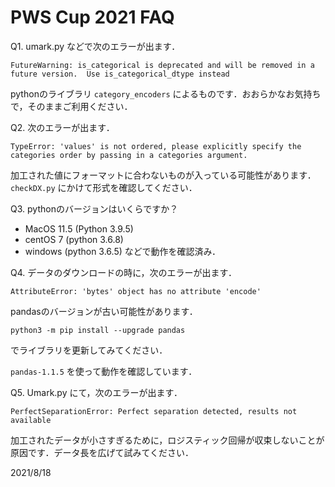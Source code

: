 # PWS Cup 2021 FAQ

Q1. umark.py などで次のエラーが出ます．

```
FutureWarning: is_categorical is deprecated and will be removed in a future version.  Use is_categorical_dtype instead
```

pythonのライブラリ `category_encoders` によるものです．おおらかなお気持ちで，そのままご利用ください．

Q2. 次のエラーが出ます．
```
TypeError: 'values' is not ordered, please explicitly specify the categories order by passing in a categories argument.
```


加工された値にフォーマットに合わないものが入っている可能性があります．`checkDX.py` にかけて形式を確認してください．

Q3. pythonのバージョンはいくらですか？

- MacOS 11.5 (Python 3.9.5)
- centOS 7 (python 3.6.8)
- windows (python 3.6.5)
  などで動作を確認済み．

Q4. データのダウンロードの時に，次のエラーが出ます．

```
AttributeError: 'bytes' object has no attribute 'encode'
```

pandasのバージョンが古い可能性があります．

```
python3 -m pip install --upgrade pandas
```

でライブラリを更新してみてください．

 `pandas-1.1.5` を使って動作を確認しています．

Q5. Umark.py にて，次のエラーが出ます．

```
PerfectSeparationError: Perfect separation detected, results not available
```

加工されたデータが小さすぎるために，ロジスティック回帰が収束しないことが原因です．データ長を広げて試みてください．

2021/8/18

